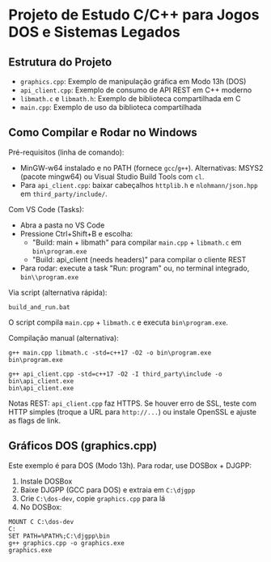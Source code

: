 # Projeto de Estudo C/C++ para Jogos DOS e Sistemas Legados
## Estrutura do Projeto
- `graphics.cpp`: Exemplo de manipulação gráfica em Modo 13h (DOS)
- `api_client.cpp`: Exemplo de consumo de API REST em C++ moderno
- `libmath.c` e `libmath.h`: Exemplo de biblioteca compartilhada em C
- `main.cpp`: Exemplo de uso da biblioteca compartilhada

## Como Compilar e Rodar no Windows

Pré-requisitos (linha de comando):
- MinGW-w64 instalado e no PATH (fornece `gcc`/`g++`). Alternativas: MSYS2 (pacote mingw64) ou Visual Studio Build Tools com `cl`.
- Para `api_client.cpp`: baixar cabeçalhos `httplib.h` e `nlohmann/json.hpp` em `third_party/include/`.

Com VS Code (Tasks):
- Abra a pasta no VS Code
- Pressione Ctrl+Shift+B e escolha:
  - "Build: main + libmath" para compilar `main.cpp` + `libmath.c` em `bin\program.exe`
  - "Build: api_client (needs headers)" para compilar o cliente REST
- Para rodar: execute a task "Run: program" ou, no terminal integrado, `bin\\program.exe`

Via script (alternativa rápida):
```
build_and_run.bat
```
O script compila `main.cpp` + `libmath.c` e executa `bin\program.exe`.

Compilação manual (alternativa):
```
g++ main.cpp libmath.c -std=c++17 -O2 -o bin\program.exe
bin\program.exe

g++ api_client.cpp -std=c++17 -O2 -I third_party\include -o bin\api_client.exe
bin\api_client.exe
```

Notas REST: `api_client.cpp` faz HTTPS. Se houver erro de SSL, teste com HTTP simples (troque a URL para `http://...`) ou instale OpenSSL e ajuste as flags de link.

## Gráficos DOS (graphics.cpp)
Este exemplo é para DOS (Modo 13h). Para rodar, use DOSBox + DJGPP:
1) Instale DOSBox
2) Baixe DJGPP (GCC para DOS) e extraia em `C:\djgpp`
3) Crie `C:\dos-dev`, copie `graphics.cpp` para lá
4) No DOSBox:
```
MOUNT C C:\dos-dev
C:
SET PATH=%PATH%;C:\djgpp\bin
g++ graphics.cpp -o graphics.exe
graphics.exe
```


